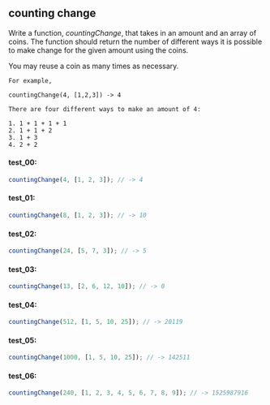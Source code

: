 ## counting change

Write a function, _countingChange_, that takes in an amount and an array of coins. The function should
return the number of different ways it is possible to make change for the given amount using the coins.

You may reuse a coin as many times as necessary.

```plaintext
For example,

countingChange(4, [1,2,3]) -> 4

There are four different ways to make an amount of 4:

1. 1 + 1 + 1 + 1
2. 1 + 1 + 2
3. 1 + 3
4. 2 + 2
```

#### test_00:

```js
countingChange(4, [1, 2, 3]); // -> 4
```

#### test_01:

```js
countingChange(8, [1, 2, 3]); // -> 10
```

#### test_02:

```js
countingChange(24, [5, 7, 3]); // -> 5
```

#### test_03:

```js
countingChange(13, [2, 6, 12, 10]); // -> 0
```

#### test_04:

```js
countingChange(512, [1, 5, 10, 25]); // -> 20119
```

#### test_05:

```js
countingChange(1000, [1, 5, 10, 25]); // -> 142511
```

#### test_06:

```js
countingChange(240, [1, 2, 3, 4, 5, 6, 7, 8, 9]); // -> 1525987916
```
